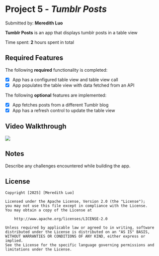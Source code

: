 # Project 5 - *Tumblr Posts*

Submitted by: **Meredith Luo**

**Tumblr Posts** is an app that displays tumblr posts in a table view

Time spent: **2** hours spent in total

## Required Features

The following **required** functionality is completed:

- [x] App has a configured table view and table view call
- [x] App populates the table view with data fetched from an API

The following **optional** features are implemented:

- [x] App fetches posts from a different Tumblr blog
- [x] App has a refresh control to update the table view

## Video Walkthrough

<div>
    <a href="https://www.loom.com/share/3612c9b9a0db41de815f73ceec3b84bc">
      <img style="max-width:300px;" src="https://cdn.loom.com/sessions/thumbnails/3612c9b9a0db41de815f73ceec3b84bc-53162520ce0d39c3-full-play.gif">
    </a>
  </div>

## Notes

Describe any challenges encountered while building the app.

## License

    Copyright [2025] [Meredith Luo]

    Licensed under the Apache License, Version 2.0 (the "License");
    you may not use this file except in compliance with the License.
    You may obtain a copy of the License at

        http://www.apache.org/licenses/LICENSE-2.0

    Unless required by applicable law or agreed to in writing, software
    distributed under the License is distributed on an "AS IS" BASIS,
    WITHOUT WARRANTIES OR CONDITIONS OF ANY KIND, either express or implied.
    See the License for the specific language governing permissions and
    limitations under the License.